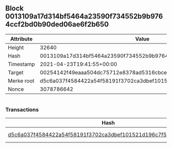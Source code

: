 ## Block 0013109a17d314bf5464a23590f734552b9b9764ccf2bd0b90ded06ae6f2b650

Attribute | Value
--- | ---
Height | 32640
Hash | 0013109a17d314bf5464a23590f734552b9b9764ccf2bd0b90ded06ae6f2b650
Timestamp | 2021-04-23T19:41:55+00:00
Target | 00254142f49eaaa504dc75712e8378ad5316cbcead634704b3734b6271167cc4
Merke root | d5c6a037f4584422a54f58191f3702ca3dbef101521d196c7f5e24b7182d2d5d
Nonce | 3078786642

```

```

### Transactions

Hash | Amount
--- | ---
[d5c6a037f4584422a54f58191f3702ca3dbef101521d196c7f5e24b7182d2d5d](d5c6a037f4584422a54f58191f3702ca3dbef101521d196c7f5e24b7182d2d5d.md) | 10.00000000 SKEPTI 
